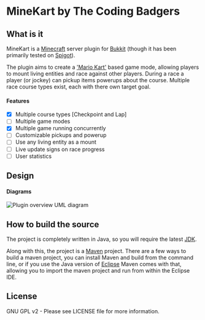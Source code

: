 # MineKart by The Coding Badgers

## What is it

MineKart is a [Minecraft](http://www.minecraft.net) server plugin for [Bukkit](http://bukkit.org/) (though it has been primarily tested on [Spigot](http://spigotmc.org/)).

The plugin aims to create a ['Mario Kart'](http://en.wikipedia.org/wiki/Mario_Kart) based game mode, allowing players to mount living entities and race against other players. During a race a player (or jockey) can pickup items powerups about the course. Multiple race course types exist, each with there own target goal.

#### Features

- [x] Multiple course types [Checkpoint and Lap]
- [ ] Multiple game modes
- [x] Multiple game running concurrently
- [ ] Customizable pickups and powerup
- [ ] Use any living entity as a mount
- [ ] Live update signs on race progress
- [ ] User statistics

## Design

#### Diagrams

![Plugin overview UML diagram](http://i.imgur.com/Cr7kCGw.jpg)

## How to build the source

The project is completely written in Java, so you will require the latest [JDK](http://www.oracle.com/technetwork/java/javase/downloads/index.html).

Along with this, the project is a [Maven](http://maven.apache.org/) project. There are a few ways to build a maven project, you can install Maven and build from the command line, or if you use the Java version of [Eclipse](http://www.eclipse.org/downloads/packages/eclipse-ide-java-developers/keplersr1) Maven comes with that, allowing you to import the maven project and run from within the Eclipse IDE.

## License
GNU GPL v2 - Please see LICENSE file for more information.